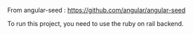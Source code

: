 From angular-seed : https://github.com/angular/angular-seed

To run this project, you need to use the ruby on rail backend.
